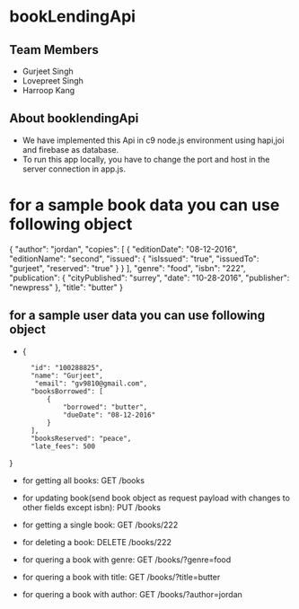# bookLendingApi
## Team Members
* Gurjeet Singh
* Lovepreet Singh
* Harroop Kang

## About booklendingApi
* We have implemented this Api in c9 node.js environment using hapi,joi and firebase as database.
* To run this app locally, you have to change the port and host in the server connection in app.js.
# for a sample book data you can use following object

{
    "author": "jordan",
    "copies": [
        {
            "editionDate": "08-12-2016",
            "editionName": "second",
            "issued": {
                "isIssued": "true",
                "issuedTo": "gurjeet",
                "reserved": "true"
            }
        }
    ],
    "genre": "food",
    "isbn": "222",
    "publication": {
        "cityPublished": "surrey",
        "date": "10-28-2016",
        "publisher": "newpress"
    },
    "title": "butter"
}

## for a sample user data you can use following object
* {  
     
        "id": "100288825",
        "name": "Gurjeet",
         "email": "gv9810@gmail.com",
        "booksBorrowed": [
            {
                "borrowed": "butter",
                "dueDate": "08-12-2016"
            }
        ],
        "booksReserved": "peace",
       	"late_fees": 500
 }


* for getting all books: 
GET /books

* for updating book(send book object as request payload with changes to other fields except isbn): 
PUT /books

* for getting a single book:
GET /books/222

* for deleting a book:
DELETE /books/222

* for quering a book with genre:
GET /books/?genre=food

* for quering a book with title:
GET /books/?title=butter

* for quering a book with author:
GET /books/?author=jordan





